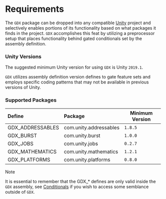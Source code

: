 # Requirements
The `GDX` package can be dropped into any compatible [Unity](http://unity3d.com) project and selectively enables portions of its functionality based on what packages it finds in the project. `GDX` accomplishes this feat by utilizing a preprocessor setup that places functionality behind gated conditionals set by the assembly definition.

### Unity Versions
The suggested minimum Unity version for using `GDX` is Unity `2019.1`.

`GDX` utilizes assembly definition version defines to gate feature sets and employs specific coding patterns that may not be available in previous versions of Unity.

### Supported Packages
Define | Package | Minimum Version
:--- | :--- | ---
GDX_ADDRESSABLES | com.unity.addressables | `1.8.5`
GDX_BURST | com.unity.burst | `1.0.0`
GDX_JOBS | com.unity.jobs | `0.2.7`
GDX_MATHEMATICS | com.unity.mathematics | `1.2.1`
GDX_PLATFORMS | com.unity.platforms | `0.8.0`

> [!NOTE]
> It is essential to remember that the GDX_* defines are only valid inside the `GDX` assembly, see [Conditionals](xref:GDX.Developer.Conditionals) if you wish to access some semblance outside of `GDX`.